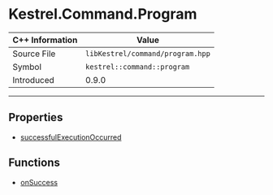 
# Kestrel.Command.Program

| C++ Information | Value |
| --- | --- |
| Source File | `libKestrel/command/program.hpp` |
| Symbol | `kestrel::command::program` |
| Introduced | 0.9.0 |


---

## Properties

 - [successfulExecutionOccurred](successfulExecutionOccurred.md)

## Functions

 - [onSuccess](onSuccess.md)

